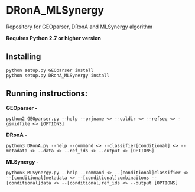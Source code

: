 # DRonA_MLSynergy
Repository for GEOparser, DRonA and MLSynergy algorithm

**Requires Python 2.7 or higher version**

## Installing

```
python setup.py GEOparser install
python setup.py DRonA_MLSynergy install
```
## Running instructions:
**GEOparser -**
```
python2 GEOparser.py --help --prjname <> --coldir <> --refseq <> -gsmidfile <> [OPTIONS]
```
**DRonA -**
```
python3 DRonA.py --help --command <> --classifier[conditional] <> --metadata <> --data <> --ref_ids <> --output <> [OPTIONS]
```
**MLSynergy -**
```
python3 MLSynergy.py --help --command <> --[conditional]classifier <> --[conditional]metadata <> --[conditional]combinaitons --[conditional]data <> --[conditional]ref_ids <> --output [OPTIONS]
```

